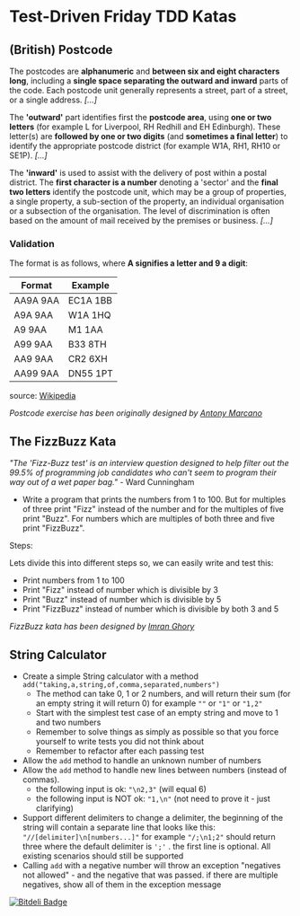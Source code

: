 # Test-Driven Friday TDD Katas

## (British) Postcode

The postcodes are **alphanumeric** and **between six and eight characters long**,
including a **single space separating the outward and inward** parts of the code.
Each postcode unit generally represents a street, part of a street, or a single address. *[...]*

The **'outward'** part identifies first the **postcode area**, using **one or two letters** (for example L for Liverpool, RH Redhill and EH Edinburgh).
These letter(s) are **followed by one or two digits** (and **sometimes a final letter**) to identify the appropriate postcode district (for example W1A, RH1, RH10 or SE1P). *[...]*

The **'inward'** is used to assist with the delivery of post within a postal district.
The **first character is a number** denoting a 'sector' and the **final two letters** identify the postcode unit,
which may be a group of properties, a single property, a sub-section of the property,
an individual organisation or a subsection of the organisation. The level of discrimination is often based on the amount of mail received by the premises or business. *[...]*

### Validation

The format is as follows, where **A signifies a letter and 9 a digit**:

| Format   | Example  |
|----------|----------|
| AA9A 9AA | EC1A 1BB |
| A9A 9AA  | W1A 1HQ  |
| A9 9AA   | M1 1AA   |
| A99 9AA  | B33 8TH  |
| AA9 9AA  | CR2 6XH  |
| AA99 9AA | DN55 1PT |

source: [Wikipedia](http://en.wikipedia.org/wiki/Postcodes_in_the_United_Kingdom)

_Postcode exercise has been originally designed by [Antony Marcano](http://antonymarcano.com/blog/)_

## The FizzBuzz Kata

_"The 'Fizz-Buzz test' is an interview question designed to help filter out the 99.5% of programming job candidates who can't seem to program their way out of a wet paper bag."_ - Ward Cunningham

- Write a program that prints the numbers from 1 to 100. But for multiples of three print "Fizz" instead of the number and for the multiples of five print "Buzz". For numbers which are multiples of both three and five print "FizzBuzz".

Steps:

Lets divide this into different steps so, we can easily write and test this:
- Print numbers from 1 to 100
- Print "Fizz" instead of number which is divisible by 3
- Print "Buzz" instead of number which is divisible by 5
- Print "FizzBuzz" instead of number which is divisible by both 3 and 5

_FizzBuzz kata has been designed by [Imran Ghory](http://imranontech.com/2007/01/24/using-fizzbuzz-to-find-developers-who-grok-coding/)_

## String Calculator

- Create a simple String calculator with a method `add("taking,a,string,of,comma,separated,numbers")`
    - The method can take 0, 1 or 2 numbers, and will return their sum (for an empty string it will
      return 0) for example `""` or `"1"` or `"1,2"`
    - Start with the simplest test case of an empty string and move to 1 and two numbers
    - Remember to solve things as simply as possible so that you force yourself to write tests you did
      not think about
    - Remember to refactor after each passing test
- Allow the `add` method to handle an unknown number of numbers
- Allow the `add` method to handle new lines between numbers (instead of commas).
    - the following input is ok:  `"\n2,3"`  (will equal 6)
    - the following input is NOT ok:  `"1,\n"` (not need to prove it - just clarifying)
- Support different delimiters
        to change a delimiter, the beginning of the string will contain a separate line that looks like this:   
        `"//[delimiter]\n[numbers...]"` for example `"/;\n1;2"` should return three where the default delimiter is `';'` .
        the first line is optional. All existing scenarios should still be supported
- Calling `add` with a negative number will throw an exception "negatives not allowed" - and the negative that was passed.
  if there are multiple negatives, show all of them in the exception message 



[![Bitdeli Badge](https://d2weczhvl823v0.cloudfront.net/jan-molak/test-driven-tuesday/trend.png)](https://bitdeli.com/free "Bitdeli Badge")
